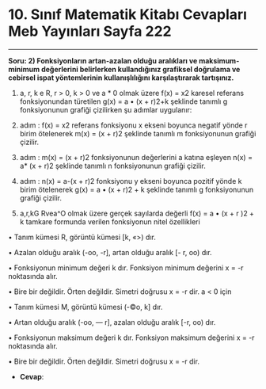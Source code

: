 # 10. Sınıf Matematik Kitabı Cevapları Meb Yayınları Sayfa 222

---

**Soru: 2) Fonksiyonların artan-azalan olduğu aralıkları ve maksimum-minimum değerlerini belirlerken kullandığınız grafiksel doğrulama ve cebirsel ispat yöntemlerinin kullanışlılığını karşılaştırarak tartışınız.**

1. a, r, k e R, r > 0, k > 0 ve a * 0 olmak üzere f(x) = x2 karesel referans fonksiyonundan türetilen g(x) = a • (x + r)2+k şeklinde tanımlı g fonksiyonunun grafiği çizilirken şu adımlar uygulanır:

 1. adım : f(x) = x2 referans fonksiyonu x ekseni boyunca negatif yönde r birim ötelenerek m(x) = (x + r)2 şeklinde tanımlı m fonksiyonunun grafiği çizilir.

 2. adım : m(x) = (x + r)2 fonksiyonunun değerlerini a katına eşleyen n(x) = a* (x + r)2 şeklinde tanımlı n fonksiyonunun grafiği çizilir.

 3. adım : n(x) = a-(x + r)2 fonksiyonu y ekseni boyunca pozitif yönde k birim ötelenerek g(x) = a • (x + r)2 + k şeklinde tanımlı g fonksiyonunun grafiği çizilir.

 2. a,r,kG Rvea^O olmak üzere gerçek sayılarda değerli f(x) = a • (x + r )2 + k tamkare formunda verilen fonksiyonun nitel özellikleri

 • Tanım kümesi R, görüntü kümesi [k, «>) dır.

 • Azalan olduğu aralık (-oo, -r], artan olduğu aralık [- r, oo) dır.

 • Fonksiyonun minimum değeri k dır. Fonksiyon minimum değerini x = -r noktasında alır.

 • Bire bir değildir. Örten değildir. Simetri doğrusu x = -r dir. a < 0 için

 • Tanım kümesi M, görüntü kümesi (-©o, k] dır.

 • Artan olduğu aralık (-oo, — r], azalan olduğu aralık [-r, oo) dır.

 • Fonksiyonun maksimum değeri k dır. Fonksiyon maksimum değerini x = -r noktasında alır.

 • Bire bir değildir. Örten değildir. Simetri doğrusu x = -r dir.

-   **Cevap**: